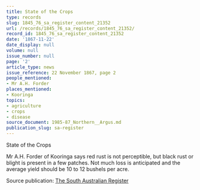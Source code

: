 ```yaml
---
title: State of the Crops
type: records
slug: 1845_76_sa_register_content_21352
url: /records/1845_76_sa_register_content_21352/
record_id: 1845_76_sa_register_content_21352
date: '1867-11-22'
date_display: null
volume: null
issue_number: null
page: '2'
article_type: news
issue_reference: 22 November 1867, page 2
people_mentioned:
- Mr A.H. Forder
places_mentioned:
- Kooringa
topics:
- agriculture
- crops
- disease
source_document: 1985-87_Northern__Argus.md
publication_slug: sa-register
---
```


State of the Crops

Mr A.H. Forder of Kooringa says red rust is not perceptible, but black rust or blight is present in a few patches.  Not much loss is anticipated and the average yield should be 10 to 12 bushels per acre.

Source publication: [The South Australian Register](/publications/sa-register/)

